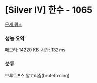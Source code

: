 # [Silver IV] 한수 - 1065 

[문제 링크](https://www.acmicpc.net/problem/1065) 

### 성능 요약

메모리: 14220 KB, 시간: 132 ms

### 분류

브루트포스 알고리즘(bruteforcing)

